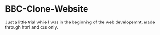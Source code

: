 # BBC-Clone-Website
Just a little trial while I was in the beginning of the web developemnt, made through html and css only.
